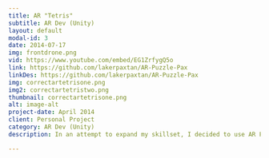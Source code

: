 ```yaml
---
title: AR "Tetris"
subtitle: AR Dev (Unity)
layout: default
modal-id: 3
date: 2014-07-17
img: frontdrone.png
vid: https://www.youtube.com/embed/EG1ZrfygQ5o
link: https://github.com/lakerpaxtan/AR-Puzzle-Pax
linkDes: https://github.com/lakerpaxtan/AR-Puzzle-Pax
img: correctartetrisone.png
img2: correctartetristwo.png
thumbnail: correctartetrisone.png
alt: image-alt
project-date: April 2014
client: Personal Project
category: AR Dev (Unity)
description: In an attempt to expand my skillset, I decided to use AR Foundation (a Unity API designed to be compatible w/ both ARCore and ARKit) to port my VR "Tetris" game into AR. It was a challenging prospect and taught me a lot about the limits and capabilities of AR.

---
```

